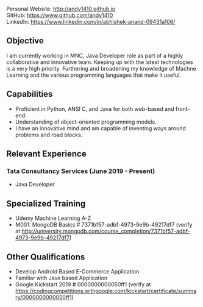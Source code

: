 Personal Website: <http://andy1410.github.io>  
GitHub: <https://www.github.com/andy1410>  
LinkedIn: <https://www.linkedin.com/in/abhishek-anand-09431a106/>

## Objective
I am currently working in MNC, Java Developer role as part of a highly collaborative and innovative team. Keeping up with the latest technologies is a very high priority. Furthering and broadening my knowledge of Machne Learning and the various programming languages that make it useful.

## Capabilities
* Proficient in Python, ANSI C, and Java for both web-based and front-end.
* Understanding of object-oriented programming models.
* I have an innovative mind and am capable of inventing ways around problems and road blocks.

## Relevant Experience
### Tata Consultancy Services (June 2019 - Present)
* Java Developer

## Specialized Training
* Udemy Machine Learning A-Z
* M001: MongoDB Basics # 7371bf57-adbf-4973-9e9b-49217df7 
  (verify at <http://university.mongodb.com/course_completion/7371bf57-adbf-4973-9e9b-49217df7>)

## Other Qualifications
* Develop Android Based E-Commerce Application
* Familiar with Jave based Application
* Google Kickstart 2019 # 0000000000050ff1 
  (verify at <https://codingcompetitions.withgoogle.com/kickstart/certificate/summary/0000000000050ff1>)
